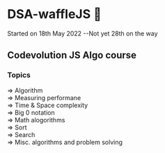 # DSA-waffleJS 🧇
Started on 18th May 2022 --Not yet 28th on the way
## Codevolution JS Algo course
### Topics 
=> Algorithm
<br>
=> Measuring performane
<br>
=> Time & Space complexity
<br>
=> Big 0 notation
<br>
=> Math alogorithms
<br>
=> Sort
<br>
=> Search
<br>
=> Misc. algorithms and problem solving
